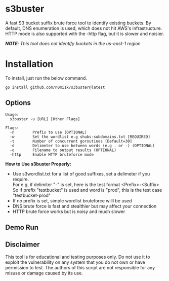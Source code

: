 # s3buster
A fast S3 bucket suffix brute force tool to identify existing buckets. By default, DNS enumeration is used, which does not hit AWS's infrastructure. HTTP mode is also supported with the -http flag, but it is slower and noisier.

***NOTE**: This tool does not identify buckets in the us-east-1 region*

# Installation
To install, just run the below command.
```
go install github.com/n0mi1k/s3buster@latest
```

## Options
```
Usage:
  s3buster -u [URL] [Other Flags]

Flags:
  -n        Prefix to use (OPTIONAL)
  -w        Set the wordlist e.g shubs-subdomains.txt [REQUIRED]
  -t        Number of concurrent goroutines [Default=30]
  -d        Delimeter to use between words (e.g . or -) (OPTIONAL)
  -o        Filename to output results (OPTIONAL)
  -http     Enable HTTP bruteforce mode
```
**How to Use s3buster Properly:**  
- Use s3wordlist.txt for a list of good suffixes, set a delimeter if you require.  
For e.g, if delimiter "-" is set, here is the test format \<Prefix\>**-**\<Suffix\>  
So if prefix "testbucket" is used and word is "prod", this is the test case "testbucket-prod"  
- If no prefix is set, simple wordlist bruteforce willl be used
- DNS brute force is fast and stealthier but may affect your connection
- HTTP brute force works but is noisy and much slower 

## Demo Run


## Disclaimer
This tool is for educational and testing purposes only. Do not use it to exploit the vulnerability on any system that you do not own or have permission to test. The authors of this script are not responsible for any misuse or damage caused by its use.